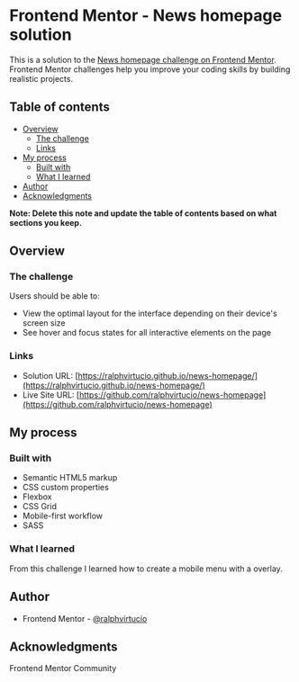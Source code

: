 # Frontend Mentor - News homepage solution

This is a solution to the [News homepage challenge on Frontend Mentor](https://www.frontendmentor.io/challenges/news-homepage-H6SWTa1MFl). Frontend Mentor challenges help you improve your coding skills by building realistic projects.

## Table of contents

- [Overview](#overview)
  - [The challenge](#the-challenge)
  - [Links](#links)
- [My process](#my-process)
  - [Built with](#built-with)
  - [What I learned](#what-i-learned)
- [Author](#author)
- [Acknowledgments](#acknowledgments)

**Note: Delete this note and update the table of contents based on what sections you keep.**

## Overview

### The challenge

Users should be able to:

- View the optimal layout for the interface depending on their device's screen size
- See hover and focus states for all interactive elements on the page

### Links

- Solution URL: [https://ralphvirtucio.github.io/news-homepage/](https://ralphvirtucio.github.io/news-homepage/)
- Live Site URL: [https://github.com/ralphvirtucio/news-homepage](https://github.com/ralphvirtucio/news-homepage)

## My process

### Built with

- Semantic HTML5 markup
- CSS custom properties
- Flexbox
- CSS Grid
- Mobile-first workflow
- SASS

### What I learned

From this challenge I learned how to create a mobile menu with a overlay.

## Author

- Frontend Mentor - [@ralphvirtucio](https://www.frontendmentor.io/profile/ralphvirtucio)

## Acknowledgments

Frontend Mentor Community
